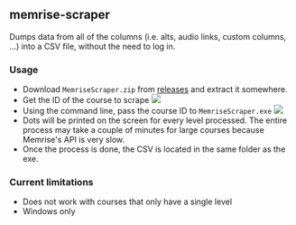 ## memrise-scraper
Dumps data from all of the columns (i.e. alts, audio links, custom columns, ...) into a CSV file, without the need to log in.

### Usage
- Download `MemriseScraper.zip` from [releases](http://github.com/kerams/memrise-scraper/releases/latest) and extract it somewhere.
- Get the ID of the course to scrape ![](https://i.imgur.com/wLRjrwc.png)
- Using the command line, pass the course ID to `MemriseScraper.exe` ![](https://i.imgur.com/V487451.png)
- Dots will be printed on the screen for every level processed. The entire process may take a couple of minutes for large courses because Memrise's API is very slow.
- Once the process is done, the CSV is located in the same folder as the exe.

### Current limitations
- Does not work with courses that only have a single level
- Windows only
